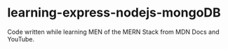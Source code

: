 # learning-express-nodejs-mongoDB
Code written while learning MEN of the MERN Stack from MDN Docs and YouTube.
